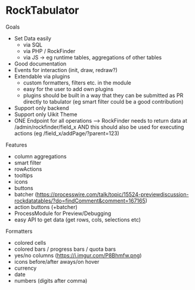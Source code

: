 # RockTabulator

Goals

* Set Data easily
  * via SQL
  * via PHP / RockFinder
  * via JS -> eg runtime tables, aggregations of other tables
* Good documentation
* Events for interaction (init, draw, redraw?)
* Extendable via plugins
  * custom formatters, filters etc. in the module
  * easy for the user to add own plugins
  * plugins should be built in a way that they can be submitted as PR directly to tabulator (eg smart filter could be a good contribution)
* Support only backend
* Support only Uikit Theme
* ONE Endpoint for all operations --> RockFinder needs to return data at /admin/rockfinder/field_x AND this should also be used for executing actions (eg /field_x/addPage/?parent=123)

Features

* column aggregations
* smart filter
* rowActions
* tooltips
* icons
* buttons
* batcher (https://processwire.com/talk/topic/15524-previewdiscussion-rockdatatables/?do=findComment&comment=167165)
* action buttons (+batcher)
* ProcessModule for Preview/Debugging
* easy API to get data (get rows, cols, selections etc)

Formatters

* colored cells
* colored bars / progress bars / quota bars
* yes/no columns (https://i.imgur.com/P8Bhmfw.png)
* icons before/after aways/on hover
* currency
* date
* numbers (digits after comma)
